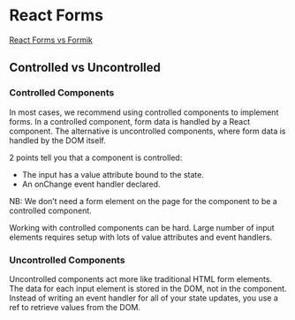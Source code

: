 # React Forms
[React Forms vs Formik](https://dev.to/doaashafik/formik-vs-react-hook-form-aei)

## Controlled vs Uncontrolled
### Controlled Components
In most cases, we recommend using controlled components to implement forms. In a controlled component, form data is handled by a React component. The alternative is uncontrolled components, where form data is handled by the DOM itself.

2 points tell you that a component is controlled:
* The input has a value attribute bound to the state.
* An onChange event handler declared.

NB: We don’t need a form element on the page for the component to be a controlled component.

Working with controlled components can be hard. Large number of input elements requires setup with lots of value attributes and event handlers.

### Uncontrolled Components
Uncontrolled components act more like traditional HTML form elements. The data for each input element is stored in the DOM, not in the component. Instead of writing an event handler for all of your state updates, you use a ref to retrieve values from the DOM.
